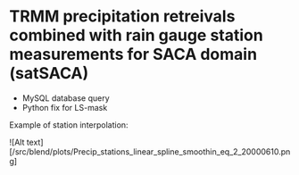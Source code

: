 TRMM precipitation retreivals combined with rain gauge station measurements for SACA domain (satSACA)
==

- MySQL database query 
- Python fix for LS-mask

Example of station interpolation:

![Alt text][/src/blend/plots/Precip_stations_linear_spline_smoothin_eq_2_20000610.png]

